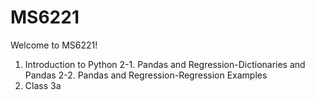 # MS6221
Welcome to MS6221!

1. Introduction to Python
2-1. Pandas and Regression-Dictionaries and Pandas
2-2. Pandas and Regression-Regression Examples
3. Class 3a
